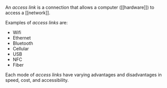 An *access link* is a connection that allows a computer ([[hardware]]) to access a [[network]].

Examples of *access links* are: 
- Wifi
- Ethernet
- Bluetooth
- Cellular
- USB
- NFC
- Fiber

Each mode of *access links* have varying advantages and disadvantages in speed, cost, and accessibility. 